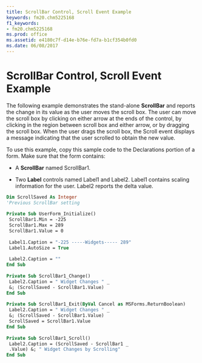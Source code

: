 ```yaml
---
title: ScrollBar Control, Scroll Event Example
keywords: fm20.chm5225168
f1_keywords:
- fm20.chm5225168
ms.prod: office
ms.assetid: e4180c7f-d14e-b76e-fd7a-b1cf354b0fd0
ms.date: 06/08/2017
---
```



# ScrollBar Control, Scroll Event Example

The following example demonstrates the stand-alone **ScrollBar** and reports the change in its value as the user moves the scroll box. The user can move the scroll box by clicking on either arrow at the ends of the control, by clicking in the region between scroll box and either arrow, or by dragging the scroll box. When the user drags the scroll box, the Scroll event displays a message indicating that the user scrolled to obtain the new value.

To use this example, copy this sample code to the Declarations portion of a form. Make sure that the form contains:




- A **ScrollBar** named ScrollBar1.
    
- Two **Label** controls named Label1 and Label2. Label1 contains scaling information for the user. Label2 reports the delta value.
    




```vb
Dim ScrollSaved As Integer 
'Previous ScrollBar setting 
 
Private Sub UserForm_Initialize() 
 ScrollBar1.Min = -225 
 ScrollBar1.Max = 289 
 ScrollBar1.Value = 0 
 
 Label1.Caption = "-225 -----Widgets----- 289" 
 Label1.AutoSize = True 
 
 Label2.Caption = "" 
End Sub 
 
Private Sub ScrollBar1_Change() 
 Label2.Caption = " Widget Changes " _ 
 &; (ScrollSaved - ScrollBar1.Value) 
End Sub 
 
Private Sub ScrollBar1_Exit(ByVal Cancel as MSForms.ReturnBoolean) 
 Label2.Caption = " Widget Changes " _ 
 &; (ScrollSaved - ScrollBar1.Value) 
 ScrollSaved = ScrollBar1.Value 
End Sub 
 
Private Sub ScrollBar1_Scroll() 
 Label2.Caption = (ScrollSaved - ScrollBar1 _ 
 .Value) &; " Widget Changes by Scrolling" 
End Sub
```


